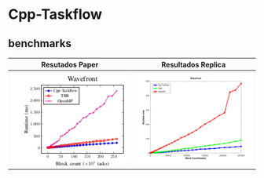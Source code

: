# Cpp-Taskflow
## benchmarks
| Resutados Paper                                       | Resultados Replica                            |
| ----------------------------------------------------- | --------------------------------------------- |
| <img src="img/wavefront_paper.png" alt="title A" width="600px"> | <img src="img/wavefront.png" alt="title A" width="600px"> |